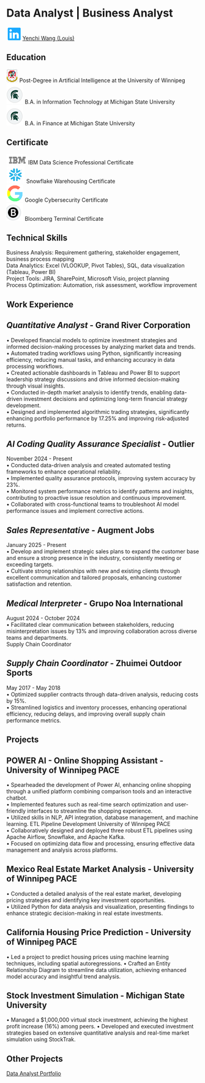 # Data Analyst | Business Analyst
![LinkedIn_Logo](image/LinkedIn_Logo_Small.png)
[Yenchi Wang (Louis)](https://www.linkedin.com/in/yenchi-wang/)
## Education
![UoW_logo](image/UoW_logo.png)
  Post-Degree in Artificial Intelligence at the University of Winnipeg  
![msu_logo](image/msu_logo2.png)
B.A. in Information Technology at Michigan State University  
![msu_logo](image/msu_logo2.png)
B.A. in Finance at Michigan State University  
 
## Certificate
![ibm_logo](image/ibm_logo.png)
IBM Data Science Professional Certificate  
![snowflake_logo](image/snowflake_logo.png)
Snowflake Warehousing Certificate   
![google_logo](image/google_logo.png)
Google Cybersecurity Certificate  
![bloomberg_logo](image/bloomberg_logo.png)
Bloomberg Terminal Certificate   

## Technical Skills  
Business Analysis: Requirement gathering, stakeholder engagement, business process mapping  
Data Analytics: Excel (VLOOKUP, Pivot Tables), SQL, data visualization (Tableau, Power BI)  
Project Tools: JIRA, SharePoint, Microsoft Visio, project planning  
Process Optimization: Automation, risk assessment, workflow improvement  


## Work Experience

*Quantitative Analyst*  - Grand River Corporation  
-------------------------------------------------------------------------  
•	Developed financial models to optimize investment strategies and informed decision-making processes by analyzing market data and trends.  
•	Automated trading workflows using Python, significantly increasing efficiency, reducing manual tasks, and enhancing accuracy in data processing workflows.  
•	Created actionable dashboards in Tableau and Power BI to support leadership strategy discussions and drive informed decision-making through visual insights.  
•	Conducted in-depth market analysis to identify trends, enabling data-driven investment decisions and optimizing long-term financial strategy development.  
•	Designed and implemented algorithmic trading strategies, significantly enhancing portfolio performance by 17.25% and improving risk-adjusted returns.  
  
*AI Coding Quality Assurance Specialist*  - Outlier  
-------------------------------------------------------------------------  

November 2024 - Present  
•	Conducted data-driven analysis and created automated testing frameworks to enhance operational reliability.  
•	Implemented quality assurance protocols, improving system accuracy by 23%.  
•	Monitored system performance metrics to identify patterns and insights, contributing to proactive issue resolution and continuous improvement.  
•	Collaborated with cross-functional teams to troubleshoot AI model performance issues and implement corrective actions.  
  
*Sales Representative*  - Augment Jobs  
-------------------------------------------------------------------------  

January 2025 - Present  
•	Develop and implement strategic sales plans to expand the customer base and ensure a strong presence in the industry, consistently meeting or exceeding targets.  
•	Cultivate strong relationships with new and existing clients through excellent communication and tailored proposals, enhancing customer satisfaction and retention.  

*Medical Interpreter*  - Grupo Noa International  
-------------------------------------------------------------------------  

August 2024 - October 2024  
•	Facilitated clear communication between stakeholders, reducing misinterpretation issues by 13% and improving collaboration across diverse teams and departments.  
Supply Chain Coordinator  
  
*Supply Chain Coordinator* -  Zhuimei Outdoor Sports
-------------------------------------------------------------------------  
May 2017 - May 2018  
•	Optimized supplier contracts through data-driven analysis, reducing costs by 15%.  
•	Streamlined logistics and inventory processes, enhancing operational efficiency, reducing delays, and improving overall supply chain performance metrics.  
  
## Projects

POWER AI - Online Shopping Assistant -  University of Winnipeg PACE
-------------------------------------------------------------------------  
• Spearheaded the development of Power AI, enhancing online shopping through a 
unified platform combining comparison tools and an interactive chatbot.  
• Implemented features such as real-time search optimization and user-friendly interfaces 
to streamline the shopping experience.  
• Utilized skills in NLP, API integration, database management, and machine learning.
ETL Pipeline Development University of Winnipeg PACE  
• Collaboratively designed and deployed three robust ETL pipelines using Apache Airflow, 
Snowflake, and Apache Kafka.  
• Focused on optimizing data flow and processing, ensuring effective data management 
and analysis across platforms.  

Mexico Real Estate Market Analysis -  University of Winnipeg PACE
-------------------------------------------------------------------------  
• Conducted a detailed analysis of the real estate market, developing pricing strategies 
and identifying key investment opportunities.  
• Utilized Python for data analysis and visualization, presenting findings to enhance 
strategic decision-making in real estate investments.  

California Housing Price Prediction - University of Winnipeg PACE
-------------------------------------------------------------------------  
• Led a project to predict housing prices using machine learning techniques, including 
spatial autoregressions.
• Crafted an Entity Relationship Diagram to streamline data utilization, achieving 
enhanced model accuracy and insightful trend analysis.

Stock Investment Simulation - Michigan State University
-------------------------------------------------------------------------  
• Managed a $1,000,000 virtual stock investment, achieving the highest profit increase 
(16%) among peers.
• Developed and executed investment strategies based on extensive quantitative analysis 
and real-time market simulation using StockTrak.  

## Other Projects  
[Data Analyst Portfolio](https://github.com/YenchiSomnambule/Data_Analyst_Portfolio)
